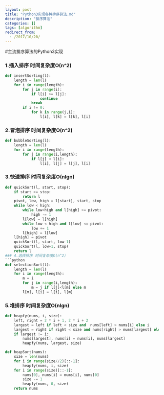 ```yaml
---
layout: post
title: "Python3实现各种排序算法.md"
description: "排序算法"
categories: []
tags: [algorithm]
redirect_from:
  - /2017/10/20/
---
```

#主流排序算法的Python3实现
### 1.插入排序 时间复杂度O(n^2)
```python
def insertSorting(l):
    length = len(l)
    for i in range(length):
        for j in range(i):
            if l[i] >= l[j]:
                continue
            break
        if i != 0:
            for k in range(j,i):
                l[i], l[k] = l[k], l[i]
```
### 2.冒泡排序 时间复杂度O(n^2)
```python
def bubbleSorting(l):
    length = len(l)
    for i in range(length):
        for j in range(i,length):
            if l[j] < l[i]:
                l[i], l[j] = l[j], l[i]
```
### 3.快速排序 时间复杂度O(nlgn)
```python
def quickSort(l, start, stop):
    if start >= stop:
        return l
    pivot, low, high = l[start], start, stop
    while low < high:
        while low<high and l[high] >= pivot:
            high -= 1
        l[low] = l[high]
        while low < high and l[low] <= pivot:
            low += 1
        l[high] = l[low]
    l[high] = pivot
    quickSort(l, start, low-1)
    quickSort(l, low+1, stop)
    return l
### 4.选择排序 时间复杂度O(n^2)
```python
def selectionSort(l):
    length = len(l)
    for i in range(length):
        m = i
        for j in range(i,length):
            m = j if l[j]<l[m] else m
        l[m], l[i] = l[i], l[m]
```
### 5.堆排序 时间复杂度O(nlgn)
```python
def heapfy(nums, i, size):
    left, right = 2 * i + 1, 2 * i + 2
    largest = left if left < size and  nums[left] > nums[i] else i
    largest = right if right < size and nums[right] > nums[largest] else largest
    if largest != i:
        nums[largest], nums[i] = nums[i], nums[largest]
        heapfy(nums, largest, size)

def heapSort(nums):
    size = len(nums)
    for i in range(size//2)[::-1]:
        heapfy(nums, i, size)
    for i in range(size)[::-1]:
        nums[0], nums[i] = nums[i], nums[0]
        size -= 1
        heapfy(nums, 0, size)
    return nums
```
